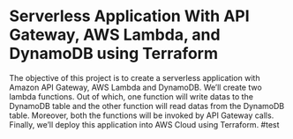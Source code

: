 # Serverless Application With API Gateway, AWS Lambda, and DynamoDB using Terraform

The objective of this project is to create a serverless application with Amazon API Gateway, AWS Lambda and DynamoDB. We’ll create two lambda functions. Out of which, one function will write datas to the DynamoDB table and the other function will read datas from the DynamoDB table. Moreover, both the functions will be invoked by API Gateway calls. Finally, we’ll deploy this application into AWS Cloud using Terraform.
 #test
